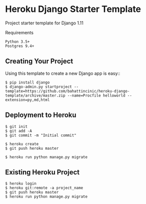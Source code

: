 # Heroku Django Starter Template

Project starter template for Django 1.11

Requirements

    Python 3.5+
    Postgres 9.4+

## Creating Your Project

Using this template to create a new Django app is easy::

    $ pip install django
    $ django-admin.py startproject --template=https://github.com/bahattincinic/heroku-django-template/archive/master.zip --name=Procfile helloworld --extension=py,md,html


## Deployment to Heroku

    $ git init
    $ git add -A
    $ git commit -m "Initial commit"

    $ heroku create
    $ git push heroku master

    $ heroku run python manage.py migrate

## Existing Heroku Project

    $ heroku login
    $ heroku git:remote -a project_name
    $ git push heroku master
    $ heroku run python manage.py migrate